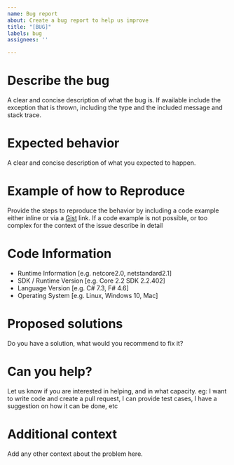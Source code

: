 ```yaml
---
name: Bug report
about: Create a bug report to help us improve
title: "[BUG]"
labels: bug
assignees: ''

---
```


# Describe the bug

A clear and concise description of what the bug is. 
If available include the exception that is thrown, including the type and the included message and stack trace.

# Expected behavior

A clear and concise description of what you expected to happen.

# Example of how to Reproduce

Provide the steps to reproduce the behavior by including a code example either inline or via a [Gist](https://gist.github.com/) link.
If a code example is not possible, or too complex for the context of the issue describe in detail

# Code Information

 - Runtime Information [e.g. netcore2.0, netstandard2.1]
 - SDK / Runtime Version [e.g. Core 2.2 SDK 2.2.402]
 - Language Version [e.g. C# 7.3, F# 4.6]
 - Operating System [e.g. Linux, Windows 10, Mac]

# Proposed solutions

Do you have a solution, what would you recommend to fix it?

# Can you help?

Let us know if you are interested in helping, and in what capacity. eg: I want to write code and create a pull request, I can provide test cases, I have a suggestion on how it can be done, etc


# Additional context

Add any other context about the problem here.
